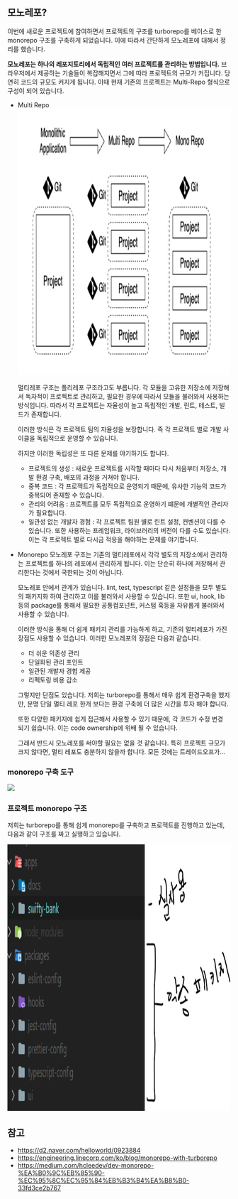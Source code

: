 ## 모노레포?

이번에 새로운 프로젝트에 참여하면서 프로젝트의 구조를 turborepo를 베이스로 한 monorepo 구조를 구축하게 되었습니다. 이에 따라서 간단하게 모노레포에 대해서 정리를 했습니다. 

**모노레포는 하나의 레포지토리에서 독립적인 여러 프로젝트를 관리하는 방법입니다.**
브라우저에서 제공하는 기술들이 복잡해지면서 그에 따라 프로젝트의 규모가 커집니다. 당연히 코드의 규모도 커지게 됩니다. 이때 현재 기존의 프로젝트는 Multi-Repo 형식으로 구성이 되어 있습니다. 

- Multi Repo
    <img src="./monorepo.png" alt="monorepo" width="1200px" height="600px" />

    멀티레포 구조는 폴리레포 구조라고도 부릅니다. 각 모듈을 고유한 저장소에 저장해서 독자적이 프로젝트로 관리하고, 필요한 경우에 따라서 모듈을 불러와서 사용하는 방식입니다. 따라서 각 프로젝트는 자율성이 높고 독립적인 개발, 린트, 테스트, 빌드가 존재합니다. 

    이러한 방식은 각 프로젝트 팀의 자율성을 보장합니다. 즉 각 프로젝트 별로 개발 사이클을 독립적으로 운영할 수 있습니다. 

    하지만 이러한 독립성은 또 다른 문제를 야기하기도 합니다. 
    - 프로젝트의 생성 : 새로운 프로젝트를 시작할 때마다 다시 처음부터 저장소, 개발 환경 구축, 배포의 과정을 거쳐야 합니다. 
    - 중복 코드 : 각 프로젝트가 독립적으로 운영되기 때문에, 유사한 기능의 코드가 중복되어 존재할 수 있습니다. 
    - 관리의 어려움 : 프로젝트를 모두 독립적으로 운영하기 떄문에 개별적인 관리자가 필요합니다.
    - 일관성 없는 개발자 경험 : 각 프로젝트 팀원 별로 린트 설정, 컨벤션이 다를 수 있습니다. 또한 사용하는 프레임워크, 라이브러리의 버전이 다를 수도 있습니다. 이는 각 프로젝트 별로 다시금 적응을 해야하는 문제를 야기합니다. 

- Monorepo
    모노레포 구조는 기존의 멀티레포에서 각각 별도의 저장소에서 관리하는 프로젝트를 하나의 레포에서 관리하게 됩니다. 이는 단순히 하나에 저장해서 관리한다는 것에서 국한되는 것이 아닙니다. 

    모노레포 안에서 관계가 있습니다. lint, test, typescript 같은 설정들을 모두 별도의 패키지화 하여 관리하고 이를 불러와서 사용할 수 있습니다. 또한 ui, hook, lib 등의 package를 통해서 필요한 공통컴포넌트, 커스텀 훅등을 자유롭게 불러와서 사용할 수 있습니다. 

    이러한 방식을 통해 더 쉽게 패키지 관리를 가능하게 하고, 기존의 멀티레포가 가진 장점도 사용할 수 있습니다. 이러한 모노레포의 장점은 다음과 같습니다. 

    - 더 쉬운 의존성 관리
    - 단일화된 관리 포인트
    - 일관된 개발자 경험 제공
    - 리펙토링 비용 감소

    그렇지만 단점도 있습니다. 저희는 turborepo를 통해서 매우 쉽게 환경구축을 했지만, 분명 단일 멀티 레포 한개 보다는 환경 구축에 더 많은 시간을 투자 해야 합니다. 

    또한 다양한 패키지에 쉽게 접근해서 사용할 수 있기 때문에, 각 코드가 수정 변경 되기 쉽습니다. 이는 code ownership에 위배 될 수 있습니다. 

    그래서 반드시 모노레포를 써야할 필요는 없을 것 같습니다. 특히 프로젝트 규모가 크지 않다면, 멀티 레포도 충분하지 않을까 합니다. 모든 것에는 트레이드오프가... 


### monorepo 구축 도구

<img src="https://d2.naver.com/content/images/2022/04/0a710ba9-7e47-1064-817f-86e2763b61e3.png"/>



### 프로젝트 monorepo 구조

저희는 turborepo를 통해 쉽게 monorepo를 구축하고 프로젝트를 진행하고 있는데, 다음과 같이 구조를 짜고 실행하고 있습니다. 

<img src="./monorepo2.png" alt="monorepo" width="800px" height="600px" />


## 참고 

- https://d2.naver.com/helloworld/0923884
- https://engineering.linecorp.com/ko/blog/monorepo-with-turborepo
- https://medium.com/hcleedev/dev-monorepo-%EA%B0%9C%EB%85%90-%EC%95%8C%EC%95%84%EB%B3%B4%EA%B8%B0-33fd3ce2b767